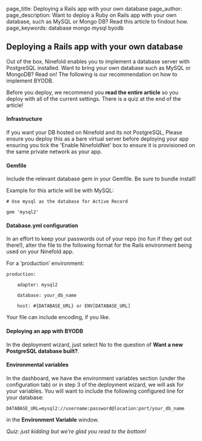 page_title: Deploying a Rails app with your own database
page_author:
page_description: Want to deploy a Ruby on Rails app with your own database, such as MySQL or Mongo DB? Read this article to findout how.
page_keywords: database mongo mysql byodb

## Deploying a Rails app with your own database

Out of the box, Ninefold enables you to implement a database server with PostgreSQL installed. Want to bring your own database such as MySQL or MongoDB? Read on! The following is our recommendation on how to implement BYODB.

Before you deploy, we recommend you __read the entire article__ so you deploy with all of the current settings. There is a quiz at the end of the article!

#### Infrastructure
If you want your DB hosted on Ninefold and its not PostgreSQL, Please ensure you deploy this as a bare virtual server before deploying your app ensuring you tick the 'Enable NinefoldNet' box to ensure it is provisioned on the same private network as your app.

#### Gemfile

Include the relevant database gem in your Gemfile. Be sure to bundle install!

Example for this article will be with MySQL:

	# Use mysql as the database for Active Record

	gem 'mysql2'

#### Database.yml configuration

In an effort to keep your passwords out of your repo (no fun if they get out there!), alter the file to the following format for the Rails environment being used on your Ninefold app.

For a ‘production’ environment:

	production:

		adapter: mysql2

 		database: your_db_name

 		host: #{DATABASE_URL} or ENV[DATABASE_URL]

Your file can include encoding, if you like.

#### Deploying an app with BYODB

In the deployment wizard, just select No to the question of __Want a new PostgreSQL database built?__.

#### Environmental variables

In the dashboard, we have the environment variables section (under the configuration tab) or in step 3 of the deployment wizard, we will ask for your variables. You will want to include the following configured line for your database:

   	DATABASE_URL=mysql2://username:password@location:port/your_db_name

in the __Environment Variable__ window.

_Quiz: just kidding but we’re glad you read to the bottom!_
